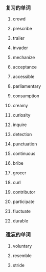 ### 复习的单词

1. crowd

2. prescribe

3. trailer

4. invader

5. mechanize

6. acceptance

7. accessible

8. parliamentary

9. consumption

10. creamy

11. curiosity

12. inquire

13. detection

14. punctuation

15. continuous

16. bribe

17. grocer

18. curl

19. contributor

20. participate

21. fluctuate

22. durable

    





### 遗忘的单词

1. voluntary

2. resemble

3. stride

    